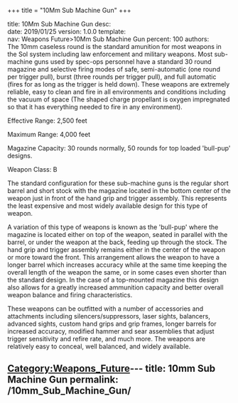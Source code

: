 +++
title = "10Mm Sub Machine Gun"
+++

title:		10Mm Sub Machine Gun
desc:		
date:		2019/01/25
version:	1.0.0
template:	
nav:		Weapons Future>10Mm Sub Machine Gun
percent:	100
authors:	
The 10mm caseless round is the standard amunition for most weapons in
the Sol system including law enforcement and military weapons. Most
sub-machine guns used by spec-ops personnel have a standard 30 round
magazine and selective firing modes of safe, semi-automatic (one round
per trigger pull), burst (three rounds per trigger pull), and full
automatic (fires for as long as the trigger is held down). These weapons
are extremely reliable, easy to clean and fire in all environments and
conditions including the vacuum of space (The shaped charge propellant
is oxygen impregnated so that it has everything needed to fire in any
environment).

Effective Range: 2,500 feet

Maximum Range: 4,000 feet

Magazine Capacity: 30 rounds normally, 50 rounds for top loaded
'bull-pup' designs.

Weapon Class: B

The standard configuration for these sub-machine guns is the regular
short barrel and short stock with the magazine located in the bottom
center of the weapon just in front of the hand grip and trigger
assembly. This represents the least expensive and most widely available
design for this type of weapon.

A variation of this type of weapons is known as the 'bull-pup' where the
magazine is located either on top of the weapon, seated in parallel with
the barrel, or under the weapon at the back, feeding up through the
stock. The hand grip and trigger assembly remains either in the center
of the weapon or more toward the front. This arrangement allows the
weapon to have a longer barrel which increases accuracy while at the
same time keeping the overall length of the weapon the same, or in some
cases even shorter than the standard design. In the case of a
top-mounted magazine this design also allows for a greatly increased
ammunition capacity and better overall weapon balance and firing
characteristics.

These weapons can be outfitted with a number of accessories and
attachments including silencers/suppressors, laser sights, balancers,
advanced sights, custom hand grips and grip frames, longer barrels for
increased accuracy, modified hammer and sear assemblies that adjust
trigger sensitivity and refire rate, and much more. The weapons are
relatively easy to conceal, well balanced, and widely available.

[Category:Weapons_Future](Category:Weapons_Future "wikilink")---
title: 10mm Sub Machine Gun
permalink: /10mm_Sub_Machine_Gun/
---

